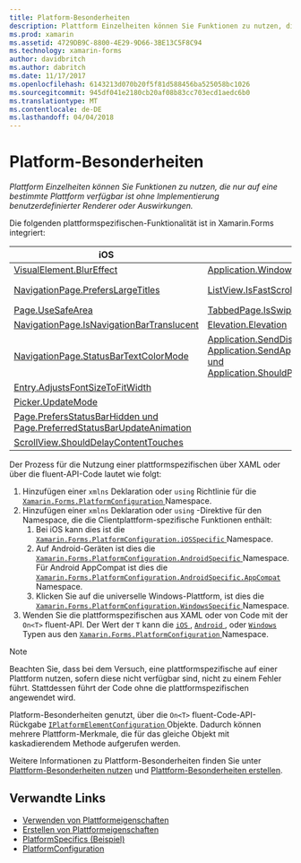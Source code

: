 ```yaml
---
title: Platform-Besonderheiten
description: Plattform Einzelheiten können Sie Funktionen zu nutzen, die nur auf eine bestimmte Plattform verfügbar ist ohne Implementierung benutzerdefinierter Renderer oder Auswirkungen.
ms.prod: xamarin
ms.assetid: 4729DB9C-8800-4E29-9D66-3BE13C5F8C94
ms.technology: xamarin-forms
author: davidbritch
ms.author: dabritch
ms.date: 11/17/2017
ms.openlocfilehash: 6143213d070b20f5f81d588456ba525058bc1026
ms.sourcegitcommit: 945df041e2180cb20af08b83cc703ecd1aedc6b0
ms.translationtype: MT
ms.contentlocale: de-DE
ms.lasthandoff: 04/04/2018
---
```

# <a name="platform-specifics"></a>Platform-Besonderheiten

_Plattform Einzelheiten können Sie Funktionen zu nutzen, die nur auf eine bestimmte Plattform verfügbar ist ohne Implementierung benutzerdefinierter Renderer oder Auswirkungen._

Die folgenden plattformspezifischen-Funktionalität ist in Xamarin.Forms integriert:

|iOS|Android|Windows|
|--- |--- |--- |
|[VisualElement.BlurEffect](~/xamarin-forms/platform/platform-specifics/consuming/ios.md#blur)|[Application.WindowSoftInputModeAdjust](~/xamarin-forms/platform/platform-specifics/consuming/android.md#soft_input_mode)|[Page.ToolbarPlacement](~/xamarin-forms/platform/platform-specifics/consuming/windows.md#toolbar_placement)|
|[NavigationPage.PrefersLargeTitles](~/xamarin-forms/platform/platform-specifics/consuming/ios.md#large_title)|[ListView.IsFastScrollEnabled](~/xamarin-forms/platform/platform-specifics/consuming/android.md#fastscroll)|[MasterDetailPage.CollapsedPaneWidth und MasterDetailPage.CollapseStyle](~/xamarin-forms/platform/platform-specifics/consuming/windows.md#collapsable_navigation_bar)|
|[Page.UseSafeArea](~/xamarin-forms/platform/platform-specifics/consuming/ios.md#safe_area_layout)|[TabbedPage.IsSwipePagingEnabled](~/xamarin-forms/platform/platform-specifics/consuming/android.md#enable_swipe_paging)|
|[NavigationPage.IsNavigationBarTranslucent](~/xamarin-forms/platform/platform-specifics/consuming/ios.md#translucent_navigation_bar)|[Elevation.Elevation](~/xamarin-forms/platform/platform-specifics/consuming/android.md#elevation)|
|[NavigationPage.StatusBarTextColorMode](~/xamarin-forms/platform/platform-specifics/consuming/ios.md#status_bar_color_mode)|[Application.SendDisappearingEventOnPause Application.SendAppearingEventOnResume und Application.ShouldPreserveKeyboardOnResume](~/xamarin-forms/platform/platform-specifics/consuming/android.md#disable_lifecycle_events)|
|[Entry.AdjustsFontSizeToFitWidth](~/xamarin-forms/platform/platform-specifics/consuming/ios.md#adjust_font_size)|
|[Picker.UpdateMode](~/xamarin-forms/platform/platform-specifics/consuming/ios.md#picker_update_mode)|
|[Page.PrefersStatusBarHidden und Page.PreferredStatusBarUpdateAnimation](~/xamarin-forms/platform/platform-specifics/consuming/ios.md#set_status_bar_visibility)|
|[ScrollView.ShouldDelayContentTouches](~/xamarin-forms/platform/platform-specifics/consuming/ios.md#delay_content_touches)|

Der Prozess für die Nutzung einer plattformspezifischen über XAML oder über die fluent-API-Code lautet wie folgt:

1. Hinzufügen einer `xmlns` Deklaration oder `using` Richtlinie für die [ `Xamarin.Forms.PlatformConfiguration` ](https://developer.xamarin.com/api/namespace/Xamarin.Forms.PlatformConfiguration/) Namespace.
1. Hinzufügen einer `xmlns` Deklaration oder `using` -Direktive für den Namespace, die die Clientplattform-spezifische Funktionen enthält:
    1. Bei iOS kann dies ist die [ `Xamarin.Forms.PlatformConfiguration.iOSSpecific` ](https://developer.xamarin.com/api/namespace/Xamarin.Forms.PlatformConfiguration.iOSSpecific/) Namespace.
    1. Auf Android-Geräten ist dies die [ `Xamarin.Forms.PlatformConfiguration.AndroidSpecific` ](https://developer.xamarin.com/api/namespace/Xamarin.Forms.PlatformConfiguration.AndroidSpecific/) Namespace. Für Android AppCompat ist dies die [ `Xamarin.Forms.PlatformConfiguration.AndroidSpecific.AppCompat` ](https://developer.xamarin.com/api/namespace/Xamarin.Forms.PlatformConfiguration.AndroidSpecific.AppCompat/) Namespace.
    1. Klicken Sie auf die universelle Windows-Plattform, ist dies die [ `Xamarin.Forms.PlatformConfiguration.WindowsSpecific` ](https://developer.xamarin.com/api/namespace/Xamarin.Forms.PlatformConfiguration.WindowsSpecific/) Namespace.
1. Wenden Sie die plattformspezifischen aus XAML oder von Code mit der `On<T>` fluent-API. Der Wert der `T` kann die [ `iOS` ](https://developer.xamarin.com/api/type/Xamarin.Forms.PlatformConfiguration.iOS/), [ `Android` ](https://developer.xamarin.com/api/type/Xamarin.Forms.PlatformConfiguration.Android/), oder [ `Windows` ](https://developer.xamarin.com/api/type/Xamarin.Forms.PlatformConfiguration.Windows/) Typen aus den [ `Xamarin.Forms.PlatformConfiguration` ](https://developer.xamarin.com/api/namespace/Xamarin.Forms.PlatformConfiguration/) Namespace.

> [!NOTE]
> Beachten Sie, dass bei dem Versuch, eine plattformspezifische auf einer Plattform nutzen, sofern diese nicht verfügbar sind, nicht zu einem Fehler führt. Stattdessen führt der Code ohne die plattformspezifischen angewendet wird.

Platform-Besonderheiten genutzt, über die `On<T>` fluent-Code-API-Rückgabe [ `IPlatformElementConfiguration` ](https://developer.xamarin.com/api/type/Xamarin.Forms.IPlatformElementConfiguration%3CTPlatform,TElement%3E/) Objekte. Dadurch können mehrere Plattform-Merkmale, die für das gleiche Objekt mit kaskadierendem Methode aufgerufen werden.

Weitere Informationen zu Plattform-Besonderheiten finden Sie unter [Plattform-Besonderheiten nutzen](~/xamarin-forms/platform/platform-specifics/consuming/index.md) und [Plattform-Besonderheiten erstellen](~/xamarin-forms/platform/platform-specifics/creating.md).


## <a name="related-links"></a>Verwandte Links

- [Verwenden von Plattformeigenschaften](~/xamarin-forms/platform/platform-specifics/consuming/index.md)
- [Erstellen von Plattformeigenschaften](~/xamarin-forms/platform/platform-specifics/creating.md)
- [PlatformSpecifics (Beispiel)](https://developer.xamarin.com/samples/xamarin-forms/userinterface/platformspecifics/)
- [PlatformConfiguration](https://developer.xamarin.com/api/namespace/Xamarin.Forms.PlatformConfiguration/)
